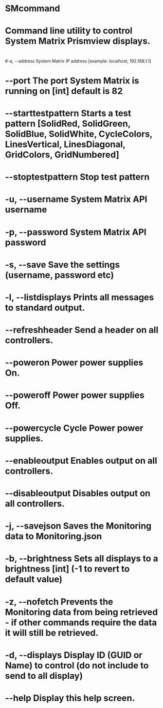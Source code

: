 # SMcommand
# Command line utility to control System Matrix Prismview displays.
#
#-a, --address         System Matrix IP address [example: localhost, 192.168.1.1]
# 
# --port                The port System Matrix is running on [int] default is 82
# 
# --starttestpattern    Starts a test pattern [SolidRed, SolidGreen, SolidBlue, SolidWhite, CycleColors, LinesVertical, LinesDiagonal, GridColors, GridNumbered]
# --stoptestpattern     Stop test pattern
# -u, --username        System Matrix API username
# -p, --password        System Matrix API password
# -s, --save            Save the settings (username, password etc)
# -l, --listdisplays    Prints all messages to standard output.
# --refreshheader       Send a header on all controllers.
# --poweron             Power power supplies On.
# --poweroff            Power power supplies Off.
# --powercycle          Cycle Power power supplies.
# --enableoutput        Enables output on all controllers.
# --disableoutput       Disables output on all controllers.
# -j, --savejson        Saves the Monitoring data to Monitoring.json
# -b, --brightness      Sets all displays to a brightness [int] (-1 to revert to default value)
# -z, --nofetch         Prevents the Monitoring data from being retrieved - if other commands require the data it will still be retrieved.
# -d, --displays        Display ID (GUID or Name) to control (do not include to send to all display)
# --help                Display this help screen.